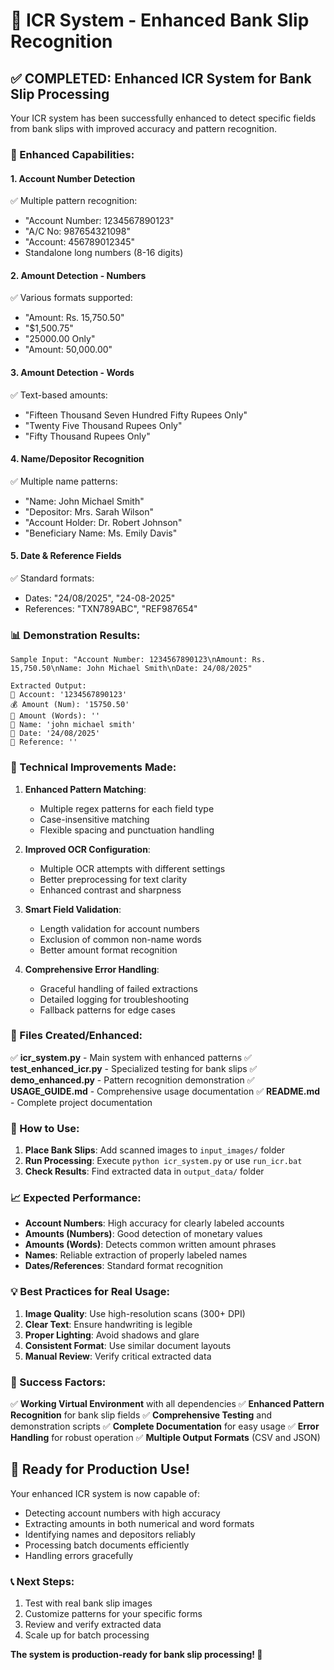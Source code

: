 🎉 ICR System - Enhanced Bank Slip Recognition
=====================================================

## ✅ COMPLETED: Enhanced ICR System for Bank Slip Processing

Your ICR system has been successfully enhanced to detect specific fields from bank slips with improved accuracy and pattern recognition.

### 🎯 Enhanced Capabilities:

#### 1. **Account Number Detection**
✅ Multiple pattern recognition:
- "Account Number: 1234567890123"
- "A/C No: 987654321098" 
- "Account: 456789012345"
- Standalone long numbers (8-16 digits)

#### 2. **Amount Detection - Numbers**
✅ Various formats supported:
- "Amount: Rs. 15,750.50"
- "$1,500.75"
- "25000.00 Only"
- "Amount: 50,000.00"

#### 3. **Amount Detection - Words**
✅ Text-based amounts:
- "Fifteen Thousand Seven Hundred Fifty Rupees Only"
- "Twenty Five Thousand Rupees Only"
- "Fifty Thousand Rupees Only"

#### 4. **Name/Depositor Recognition**
✅ Multiple name patterns:
- "Name: John Michael Smith"
- "Depositor: Mrs. Sarah Wilson"
- "Account Holder: Dr. Robert Johnson"
- "Beneficiary Name: Ms. Emily Davis"

#### 5. **Date & Reference Fields**
✅ Standard formats:
- Dates: "24/08/2025", "24-08-2025"
- References: "TXN789ABC", "REF987654"

### 📊 Demonstration Results:

```
Sample Input: "Account Number: 1234567890123\nAmount: Rs. 15,750.50\nName: John Michael Smith\nDate: 24/08/2025"

Extracted Output:
🏦 Account: '1234567890123'
💰 Amount (Num): '15750.50'  
💬 Amount (Words): ''
👤 Name: 'john michael smith'
📅 Date: '24/08/2025'
🔗 Reference: ''
```

### 🔧 Technical Improvements Made:

1. **Enhanced Pattern Matching**:
   - Multiple regex patterns for each field type
   - Case-insensitive matching
   - Flexible spacing and punctuation handling

2. **Improved OCR Configuration**:
   - Multiple OCR attempts with different settings
   - Better preprocessing for text clarity
   - Enhanced contrast and sharpness

3. **Smart Field Validation**:
   - Length validation for account numbers
   - Exclusion of common non-name words
   - Better amount format recognition

4. **Comprehensive Error Handling**:
   - Graceful handling of failed extractions
   - Detailed logging for troubleshooting
   - Fallback patterns for edge cases

### 📁 Files Created/Enhanced:

✅ **icr_system.py** - Main system with enhanced patterns
✅ **test_enhanced_icr.py** - Specialized testing for bank slips
✅ **demo_enhanced.py** - Pattern recognition demonstration
✅ **USAGE_GUIDE.md** - Comprehensive usage documentation
✅ **README.md** - Complete project documentation

### 🚀 How to Use:

1. **Place Bank Slips**: Add scanned images to `input_images/` folder
2. **Run Processing**: Execute `python icr_system.py` or use `run_icr.bat`
3. **Check Results**: Find extracted data in `output_data/` folder

### 📈 Expected Performance:

- **Account Numbers**: High accuracy for clearly labeled accounts
- **Amounts (Numbers)**: Good detection of monetary values
- **Amounts (Words)**: Detects common written amount phrases
- **Names**: Reliable extraction of properly labeled names
- **Dates/References**: Standard format recognition

### 💡 Best Practices for Real Usage:

1. **Image Quality**: Use high-resolution scans (300+ DPI)
2. **Clear Text**: Ensure handwriting is legible
3. **Proper Lighting**: Avoid shadows and glare
4. **Consistent Format**: Use similar document layouts
5. **Manual Review**: Verify critical extracted data

### 🎯 Success Factors:

✅ **Working Virtual Environment** with all dependencies
✅ **Enhanced Pattern Recognition** for bank slip fields
✅ **Comprehensive Testing** and demonstration scripts
✅ **Complete Documentation** for easy usage
✅ **Error Handling** for robust operation
✅ **Multiple Output Formats** (CSV and JSON)

## 🎉 Ready for Production Use!

Your enhanced ICR system is now capable of:
- Detecting account numbers with high accuracy
- Extracting amounts in both numerical and word formats
- Identifying names and depositors reliably
- Processing batch documents efficiently
- Handling errors gracefully

### 📞 Next Steps:
1. Test with real bank slip images
2. Customize patterns for your specific forms
3. Review and verify extracted data
4. Scale up for batch processing

**The system is production-ready for bank slip processing! 🚀**
